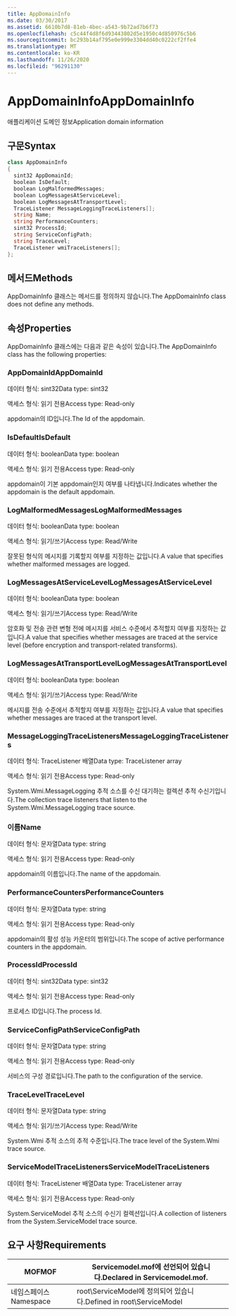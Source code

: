 ```yaml
---
title: AppDomainInfo
ms.date: 03/30/2017
ms.assetid: 6610b7d8-81eb-4bec-a543-9b72ad7b6f73
ms.openlocfilehash: c5c44f4d8f6d93443802d5e1950c4d850976c5b6
ms.sourcegitcommit: bc293b14af795e0e999e3304dd40c0222cf2ffe4
ms.translationtype: MT
ms.contentlocale: ko-KR
ms.lasthandoff: 11/26/2020
ms.locfileid: "96291130"
---
```

# <a name="appdomaininfo"></a><span data-ttu-id="933bf-102">AppDomainInfo</span><span class="sxs-lookup"><span data-stu-id="933bf-102">AppDomainInfo</span></span>

<span data-ttu-id="933bf-103">애플리케이션 도메인 정보</span><span class="sxs-lookup"><span data-stu-id="933bf-103">Application domain information</span></span>  
  
## <a name="syntax"></a><span data-ttu-id="933bf-104">구문</span><span class="sxs-lookup"><span data-stu-id="933bf-104">Syntax</span></span>  
  
```csharp
class AppDomainInfo  
{  
  sint32 AppDomainId;  
  boolean IsDefault;  
  boolean LogMalformedMessages;  
  boolean LogMessagesAtServiceLevel;  
  boolean LogMessagesAtTransportLevel;  
  TraceListener MessageLoggingTraceListeners[];  
  string Name;  
  string PerformanceCounters;  
  sint32 ProcessId;  
  string ServiceConfigPath;  
  string TraceLevel;  
  TraceListener wmiTraceListeners[];  
};  
```  
  
## <a name="methods"></a><span data-ttu-id="933bf-105">메서드</span><span class="sxs-lookup"><span data-stu-id="933bf-105">Methods</span></span>  

 <span data-ttu-id="933bf-106">AppDomainInfo 클래스는 메서드를 정의하지 않습니다.</span><span class="sxs-lookup"><span data-stu-id="933bf-106">The AppDomainInfo class does not define any methods.</span></span>  
  
## <a name="properties"></a><span data-ttu-id="933bf-107">속성</span><span class="sxs-lookup"><span data-stu-id="933bf-107">Properties</span></span>  

 <span data-ttu-id="933bf-108">AppDomainInfo 클래스에는 다음과 같은 속성이 있습니다.</span><span class="sxs-lookup"><span data-stu-id="933bf-108">The AppDomainInfo class has the following properties:</span></span>  
  
### <a name="appdomainid"></a><span data-ttu-id="933bf-109">AppDomainId</span><span class="sxs-lookup"><span data-stu-id="933bf-109">AppDomainId</span></span>  

 <span data-ttu-id="933bf-110">데이터 형식: sint32</span><span class="sxs-lookup"><span data-stu-id="933bf-110">Data type: sint32</span></span>  
  
 <span data-ttu-id="933bf-111">액세스 형식: 읽기 전용</span><span class="sxs-lookup"><span data-stu-id="933bf-111">Access type: Read-only</span></span>  
  
 <span data-ttu-id="933bf-112">appdomain의 ID입니다.</span><span class="sxs-lookup"><span data-stu-id="933bf-112">The Id of the appdomain.</span></span>  
  
### <a name="isdefault"></a><span data-ttu-id="933bf-113">IsDefault</span><span class="sxs-lookup"><span data-stu-id="933bf-113">IsDefault</span></span>  

 <span data-ttu-id="933bf-114">데이터 형식: boolean</span><span class="sxs-lookup"><span data-stu-id="933bf-114">Data type: boolean</span></span>  
  
 <span data-ttu-id="933bf-115">액세스 형식: 읽기 전용</span><span class="sxs-lookup"><span data-stu-id="933bf-115">Access type: Read-only</span></span>  
  
 <span data-ttu-id="933bf-116">appdomain이 기본 appdomain인지 여부를 나타냅니다.</span><span class="sxs-lookup"><span data-stu-id="933bf-116">Indicates whether the appdomain is the default appdomain.</span></span>  
  
### <a name="logmalformedmessages"></a><span data-ttu-id="933bf-117">LogMalformedMessages</span><span class="sxs-lookup"><span data-stu-id="933bf-117">LogMalformedMessages</span></span>  

 <span data-ttu-id="933bf-118">데이터 형식: boolean</span><span class="sxs-lookup"><span data-stu-id="933bf-118">Data type: boolean</span></span>  
  
 <span data-ttu-id="933bf-119">액세스 형식: 읽기/쓰기</span><span class="sxs-lookup"><span data-stu-id="933bf-119">Access type: Read/Write</span></span>  
  
 <span data-ttu-id="933bf-120">잘못된 형식의 메시지를 기록할지 여부를 지정하는 값입니다.</span><span class="sxs-lookup"><span data-stu-id="933bf-120">A value that specifies whether malformed messages are logged.</span></span>  
  
### <a name="logmessagesatservicelevel"></a><span data-ttu-id="933bf-121">LogMessagesAtServiceLevel</span><span class="sxs-lookup"><span data-stu-id="933bf-121">LogMessagesAtServiceLevel</span></span>  

 <span data-ttu-id="933bf-122">데이터 형식: boolean</span><span class="sxs-lookup"><span data-stu-id="933bf-122">Data type: boolean</span></span>  
  
 <span data-ttu-id="933bf-123">액세스 형식: 읽기/쓰기</span><span class="sxs-lookup"><span data-stu-id="933bf-123">Access type: Read/Write</span></span>  
  
 <span data-ttu-id="933bf-124">암호화 및 전송 관련 변형 전에 메시지를 서비스 수준에서 추적할지 여부를 지정하는 값입니다.</span><span class="sxs-lookup"><span data-stu-id="933bf-124">A value that specifies whether messages are traced at the service level (before encryption and transport-related transforms).</span></span>  
  
### <a name="logmessagesattransportlevel"></a><span data-ttu-id="933bf-125">LogMessagesAtTransportLevel</span><span class="sxs-lookup"><span data-stu-id="933bf-125">LogMessagesAtTransportLevel</span></span>  

 <span data-ttu-id="933bf-126">데이터 형식: boolean</span><span class="sxs-lookup"><span data-stu-id="933bf-126">Data type: boolean</span></span>  
  
 <span data-ttu-id="933bf-127">액세스 형식: 읽기/쓰기</span><span class="sxs-lookup"><span data-stu-id="933bf-127">Access type: Read/Write</span></span>  
  
 <span data-ttu-id="933bf-128">메시지를 전송 수준에서 추적할지 여부를 지정하는 값입니다.</span><span class="sxs-lookup"><span data-stu-id="933bf-128">A value that specifies whether messages are traced at the transport level.</span></span>  
  
### <a name="messageloggingtracelisteners"></a><span data-ttu-id="933bf-129">MessageLoggingTraceListeners</span><span class="sxs-lookup"><span data-stu-id="933bf-129">MessageLoggingTraceListeners</span></span>  

 <span data-ttu-id="933bf-130">데이터 형식: TraceListener 배열</span><span class="sxs-lookup"><span data-stu-id="933bf-130">Data type: TraceListener array</span></span>  
  
 <span data-ttu-id="933bf-131">액세스 형식: 읽기 전용</span><span class="sxs-lookup"><span data-stu-id="933bf-131">Access type: Read-only</span></span>  
  
 <span data-ttu-id="933bf-132">System.Wmi.MessageLogging 추적 소스를 수신 대기하는 컬렉션 추적 수신기입니다.</span><span class="sxs-lookup"><span data-stu-id="933bf-132">The collection trace listeners that listen to the System.Wmi.MessageLogging trace source.</span></span>  
  
### <a name="name"></a><span data-ttu-id="933bf-133">이름</span><span class="sxs-lookup"><span data-stu-id="933bf-133">Name</span></span>  

 <span data-ttu-id="933bf-134">데이터 형식: 문자열</span><span class="sxs-lookup"><span data-stu-id="933bf-134">Data type: string</span></span>  
  
 <span data-ttu-id="933bf-135">액세스 형식: 읽기 전용</span><span class="sxs-lookup"><span data-stu-id="933bf-135">Access type: Read-only</span></span>  
  
 <span data-ttu-id="933bf-136">appdomain의 이름입니다.</span><span class="sxs-lookup"><span data-stu-id="933bf-136">The name of the appdomain.</span></span>  
  
### <a name="performancecounters"></a><span data-ttu-id="933bf-137">PerformanceCounters</span><span class="sxs-lookup"><span data-stu-id="933bf-137">PerformanceCounters</span></span>  

 <span data-ttu-id="933bf-138">데이터 형식: 문자열</span><span class="sxs-lookup"><span data-stu-id="933bf-138">Data type: string</span></span>  
  
 <span data-ttu-id="933bf-139">액세스 형식: 읽기 전용</span><span class="sxs-lookup"><span data-stu-id="933bf-139">Access type: Read-only</span></span>  
  
 <span data-ttu-id="933bf-140">appdomain의 활성 성능 카운터의 범위입니다.</span><span class="sxs-lookup"><span data-stu-id="933bf-140">The scope of active performance counters in the appdomain.</span></span>  
  
### <a name="processid"></a><span data-ttu-id="933bf-141">ProcessId</span><span class="sxs-lookup"><span data-stu-id="933bf-141">ProcessId</span></span>  

 <span data-ttu-id="933bf-142">데이터 형식: sint32</span><span class="sxs-lookup"><span data-stu-id="933bf-142">Data type: sint32</span></span>  
  
 <span data-ttu-id="933bf-143">액세스 형식: 읽기 전용</span><span class="sxs-lookup"><span data-stu-id="933bf-143">Access type: Read-only</span></span>  
  
 <span data-ttu-id="933bf-144">프로세스 ID입니다.</span><span class="sxs-lookup"><span data-stu-id="933bf-144">The process Id.</span></span>  
  
### <a name="serviceconfigpath"></a><span data-ttu-id="933bf-145">ServiceConfigPath</span><span class="sxs-lookup"><span data-stu-id="933bf-145">ServiceConfigPath</span></span>  

 <span data-ttu-id="933bf-146">데이터 형식: 문자열</span><span class="sxs-lookup"><span data-stu-id="933bf-146">Data type: string</span></span>  
  
 <span data-ttu-id="933bf-147">액세스 형식: 읽기 전용</span><span class="sxs-lookup"><span data-stu-id="933bf-147">Access type: Read-only</span></span>  
  
 <span data-ttu-id="933bf-148">서비스의 구성 경로입니다.</span><span class="sxs-lookup"><span data-stu-id="933bf-148">The path to the configuration of the service.</span></span>  
  
### <a name="tracelevel"></a><span data-ttu-id="933bf-149">TraceLevel</span><span class="sxs-lookup"><span data-stu-id="933bf-149">TraceLevel</span></span>  

 <span data-ttu-id="933bf-150">데이터 형식: 문자열</span><span class="sxs-lookup"><span data-stu-id="933bf-150">Data type: string</span></span>  
  
 <span data-ttu-id="933bf-151">액세스 형식: 읽기/쓰기</span><span class="sxs-lookup"><span data-stu-id="933bf-151">Access type: Read/Write</span></span>  
  
 <span data-ttu-id="933bf-152">System.Wmi 추적 소스의 추적 수준입니다.</span><span class="sxs-lookup"><span data-stu-id="933bf-152">The trace level of the System.Wmi trace source.</span></span>  
  
### <a name="servicemodeltracelisteners"></a><span data-ttu-id="933bf-153">ServiceModelTraceListeners</span><span class="sxs-lookup"><span data-stu-id="933bf-153">ServiceModelTraceListeners</span></span>  

 <span data-ttu-id="933bf-154">데이터 형식: TraceListener 배열</span><span class="sxs-lookup"><span data-stu-id="933bf-154">Data type: TraceListener array</span></span>  
  
 <span data-ttu-id="933bf-155">액세스 형식: 읽기 전용</span><span class="sxs-lookup"><span data-stu-id="933bf-155">Access type: Read-only</span></span>  
  
 <span data-ttu-id="933bf-156">System.ServiceModel 추적 소스의 수신기 컬렉션입니다.</span><span class="sxs-lookup"><span data-stu-id="933bf-156">A collection of listeners from the System.ServiceModel trace source.</span></span>  
  
## <a name="requirements"></a><span data-ttu-id="933bf-157">요구 사항</span><span class="sxs-lookup"><span data-stu-id="933bf-157">Requirements</span></span>  
  
|<span data-ttu-id="933bf-158">MOF</span><span class="sxs-lookup"><span data-stu-id="933bf-158">MOF</span></span>|<span data-ttu-id="933bf-159">Servicemodel.mof에 선언되어 있습니다.</span><span class="sxs-lookup"><span data-stu-id="933bf-159">Declared in Servicemodel.mof.</span></span>|  
|---------|-----------------------------------|  
|<span data-ttu-id="933bf-160">네임스페이스</span><span class="sxs-lookup"><span data-stu-id="933bf-160">Namespace</span></span>|<span data-ttu-id="933bf-161">root\ServiceModel에 정의되어 있습니다.</span><span class="sxs-lookup"><span data-stu-id="933bf-161">Defined in root\ServiceModel</span></span>|
